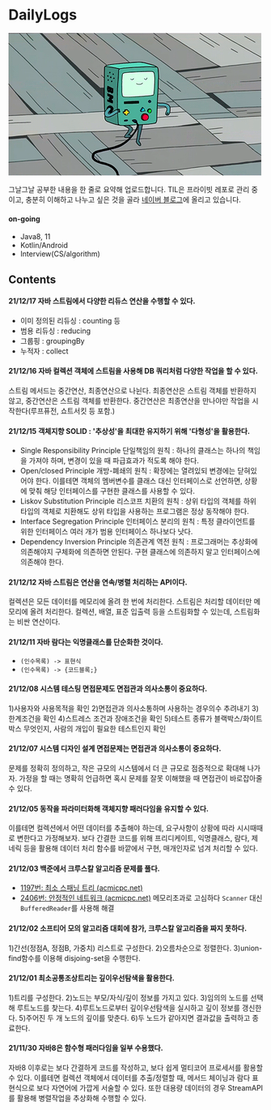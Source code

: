 # DailyLogs

![](비모.gif)

그날그날 공부한 내용을 한 줄로 요약해 업로드합니다. TIL은 프라이빗 레포로 관리 중이고, 충분히 이해하고 나누고 싶은 것을 골라 [네이버 블로그](https://blog.naver.com/PostList.naver?blogId=pty115&from=postList&categoryNo=71)에 올리고 있습니다.

#### on-going

- Java8, 11
- Kotlin/Android
- Interview(CS/algorithm)

## Contents

#### 21/12/17 자바 스트림에서 다양한 리듀스 연산을 수행할 수 있다.

- 이미 정의된 리듀싱 : counting 등
- 범용 리듀싱 : reducing
- 그룹핑 : groupingBy
- 누적자 : collect

#### 21/12/16 자바 컬렉션 객체에 스트림을 사용해 DB 쿼리처럼 다양한 작업을 할 수 있다.

스트림 메서드는 중간연산, 최종연산으로 나뉜다. 최종연산은 스트림 객체를 반환하지 않고, 중간연산은 스트림 객체를 반환한다. 중간연산은 최종연산을 만나야만  작업을 시작한다(루프퓨전, 쇼트서킷 등 포함.) 

#### 21/12/15 객체지향 SOLID : '추상성'을 최대한 유지하기 위해 '다형성'을 활용한다.

- Single Responsibility Principle 단일책임의 원칙 : 하나의 클래스는 하나의 책임을 가져야 하며, 변경이 있을 때 파급효과가 적도록 해야 한다.
- Open/closed Principle 개방-폐쇄의 원칙 : 확장에는 열려있되 변경에는 닫혀있어야 한다. 이를테면 객체의 멤버변수를 클래스 대신 인터페이스로 선언하면, 상황에 맞춰 해당 인터페이스를 구현한 클래스를 사용할 수 있다.
- Liskov Substitution Principle 리스코프 치환의 원칙 : 상위 타입의 객체를 하위 타입의 객체로 치환해도 상위 타입을 사용하는 프로그램은 정상 동작해야 한다. 
- Interface Segregation Principle 인터페이스 분리의 원칙 : 특정 클라이언트를 위한 인터페이스 여러 개가 범용 인터페이스 하나보다 낫다.
- Dependency Inversion Principle 의존관계 역전 원칙 : 프로그래머는 추상화에 의존해야지 구체화에 의존하면 안된다. 구현 클래스에 의존하지 말고 인터페이스에 의존해야 한다. 

#### 21/12/12 자바 스트림은 연산을 연속/병렬 처리하는 API이다.

컬렉션은 모든 데이터를 메모리에 올려 한 번에 처리한다. 스트림은 처리할 데이터만 메모리에 올려 처리한다. 컬렉션, 배열, 표준 입출력 등을 스트림화할 수 있는데, 스트림화는 비싼 연산이다. 

#### 21/12/11 자바 람다는 익명클래스를 단순화한 것이다. 

- `(인수목록) -> 표현식`
- `(인수목록) -> {코드블록;}`

#### 21/12/08 시스템 테스팅 면접문제도 면접관과 의사소통이 중요하다.

1)사용자와 사용목적을 확인 2)면접관과 의사소통하며 사용하는 경우의수 추려내기 3)한계조건을 확인 4)스트레스 조건과 장애조건을 확인 5)테스트 종류가 블랙박스/화이트박스 무엇인지, 사람의 개입이 필요한 테스트인지 확인

#### 21/12/07 시스템 디자인 설계 면접문제는 면접관과 의사소통이 중요하다.

문제를 정확히 정의하고, 작은 규모의 시스템에서 더 큰 규모로 점증적으로 확대해 나가자. 가정을 할 때는 명확히 언급하면 혹시 문제를 잘못 이해했을 때 면접관이 바로잡아줄 수 있다. 

#### 21/12/05 동작을 파라미터화해 객체지향 패러다임을 유지할 수 있다.

이를테면 컬렉션에서 어떤 데이터를 추출해야 하는데, 요구사항이 상황에 따라 시시때때로 변한다고 가정해보자. 보다 간결한 코드를 위해 프리디케이트, 익명클래스, 람다, 제네릭 등을 활용해 데이터 처리 함수를 바깥에서 구현, 매개인자로 넘겨 처리할 수 있다.

#### 21/12/03 백준에서 크루스칼 알고리즘 문제를 풀다.

- [1197번: 최소 스패닝 트리 (acmicpc.net)](https://www.acmicpc.net/problem/1197)
- [2406번: 안정적인 네트워크 (acmicpc.net)](https://www.acmicpc.net/problem/2406) 메모리초과로 고심하다 `Scanner` 대신 `BufferedReader`를 사용해 해결

#### 21/12/02 소프티어 모의 알고리즘 대회에 참가, 크루스칼 알고리즘을 짜지 못하다.

1)간선(정점A, 정점B, 가중치) 리스트로 구성한다. 2)오름차순으로 정렬한다. 3)union-find함수를 이용해 disjoing-set을 수행한다. 

#### 21/12/01 최소공통조상트리는 깊이우선탐색을 활용한다.

1)트리를 구성한다. 2)노드는 부모/자식/깊이 정보를 가지고 있다. 3)임의의 노드를 선택해 루트노드를 찾는다. 4)루트노드로부터 깊이우선탐색을 실시하고 깊이 정보를 갱신한다. 5)주어진 두 개 노드의 깊이를 맞춘다. 6)두 노드가 같아지면 결과값을 출력하고 종료한다. 

#### 21/11/30 자바8은 함수형 패러다임을 일부 수용했다.

자바8 이후로는 보다 간결하게 코드를 작성하고, 보다 쉽게 멀티코어 프로세서를 활용할 수 있다. 이를테면 컬렉션 객체에서 데이터를 추출/정렬할 때, 메서드 체이닝과 람다 표현식으로 보다 자연어에 가깝게 서술할 수 있다. 또한 대용량 데이터의 경우 StreamAPI를 활용해 병렬작업을 추상화해 수행할 수 있다.